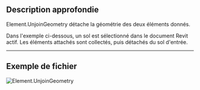 ## Description approfondie
Element.UnjoinGeometry détache la géométrie des deux éléments donnés.

Dans l'exemple ci-dessous, un sol est sélectionné dans le document Revit actif. Les éléments attachés sont collectés, puis détachés du sol d'entrée.
___
## Exemple de fichier

![Element.UnjoinGeometry](./Revit.Elements.Element.UnjoinGeometry_img.jpg)
